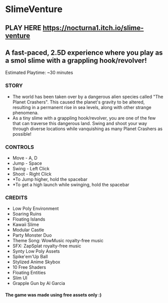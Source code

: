 # SlimeVenture

## PLAY HERE https://nocturna1.itch.io/slime-venture

## A fast-paced, 2.5D experience where you play as a smol slime with a grappling hook/revolver!
Estimated Playtime: ~30 minutes

### STORY

- The world has been taken over by a dangerous alien species called "The Planet Crashers". This caused the planet's gravity to be altered, resulting in a permanent rise in sea levels, along with other strange phenomena. 
- As a tiny slime with a grappling hook/revolver, you are one of the few that can traverse this dangerous land. Swing and shoot your way through diverse locations while vanquishing as many Planet Crashers as possible!

### CONTROLS

- Move - A, D
- Jump - Space
- Swing - Left Click 
- Shoot - Right Click
- *To Jump higher, hold the spacebar
- *To get a high launch while swinging, hold the spacebar

### CREDITS
- Low Poly Environment
- Soaring Ruins
- Floating Islands
- Kawaii Slime
- Modular Castle
- Party Monster Duo
- Theme Song: WowMusic royalty-free music
- SFX: ZapSplat royalty-free music
- Synty Low Poly Assets
- Spike'em'Up Ball
- Stylized Anime Skybox
- 10 Free Shaders
- Floating Entities
- Slim UI
- Grapple Gun by Al Garcia 

#### The game was made using free assets only :)
